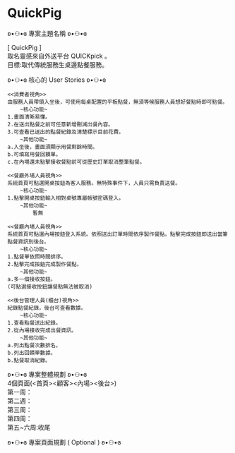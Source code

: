 # QuickPig

ʚ•⚇•ɞ 專案主題名稱 ʚ•⚇•ɞ  

[ QuickPig ]  
取名靈感來自外送平台 QUICKpick 。  
目標:取代傳統服務生桌邊點餐服務。  

ʚ•⚇•ɞ 核心的 User Stories ʚ•⚇•ɞ  
```  
<<消費者視角>>  
由服務人員帶領入坐後，可使用每桌配置的平板點餐，無須等候服務人員想好餐點時即可點餐。  
    ~核心功能~  
1.畫面清晰易懂。  
2.在送出點餐之前可任意新增刪減出餐內容。  
3.可查看已送出的點餐紀錄及清楚標示目前花費。  
    ~其他功能~  
a.入坐後，畫面須顯示用餐剩餘時間。  
b.可填寫用餐回饋單。  
c.在內場還未點擊接收餐點前可從歷史訂單取消整筆點餐。  
```  
```  
<<餐廳外場人員視角>>  
系統首頁可點選開桌按鈕為客人服務。無特殊事件下，人員只需負責送餐。  
    ~核心功能~  
1.點擊開桌按鈕輸入相對桌號專屬帳號密碼登入。  
    ~其他功能~  
        暫無  
```  
```  
<<餐廳內場人員視角>>  
系統首頁可點選內場按鈕登入系統。依照送出訂單時間依序製作餐點。點擊完成按鈕即送出當筆點餐資訊到後台。  
    ~核心功能~  
1.點餐單依照時間排序。  
2.點擊完成按鈕完成製作餐點。  
    ~其他功能~  
a.多一個接收按鈕。  
(可點選接收按鈕讓餐點無法被取消)  
```  
```  
<<後台管理人員(櫃台)視角>>  
紀錄點餐紀錄，後台可查看數據。  
    ~核心功能~  
1.查看點餐送出紀錄。  
2.從內場接收完成出餐資訊。  
    ~其他功能~  
a.列出點餐次數排名。  
b.列出回饋單數據。  
b.點餐取消紀錄。  
```  

ʚ•⚇•ɞ 專案整體規劃 ʚ•⚇•ɞ  
4個頁面(<首頁><顧客><內場><後台>)  
第一周：  
第二週：  
第三周：  
第四周：  
第五~六周:收尾  
  
ʚ•⚇•ɞ 專案頁面規劃 ( Optional ) ʚ•⚇•ɞ  
  
